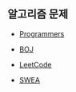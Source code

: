 알고리즘 문제
---
- [Programmers](https://github.com/hyozkim/algorithm/blob/master/src/programmers/programmers.md) 

- [BOJ](https://github.com/hyozkim/algorithm/blob/master/src/baekjoon/baekjoon.md)

- [LeetCode](https://github.com/hyozkim/algorithm/blob/master/src/leetcode/leetcode.md)

- [SWEA](https://github.com/hyozkim/algorithm/blob/master/src/swea/swea.md)